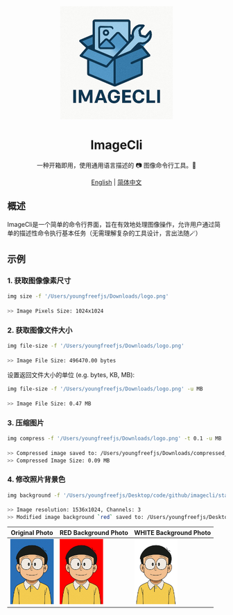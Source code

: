<p align="center">
  <img alt="Imagecli"  width="260" src="static/logo.png">
</p>


<h1 align="center">ImageCli</h1>
<div align="center">
    一种开箱即用，使用通用语言描述的 📷 图像命令行工具。🔧
</div>

<div align="center">

[English](./README.md) | [简体中文](./README_ZH.md)

</div>

## 概述
ImageCli是一个简单的命令行界面，旨在有效地处理图像操作，允许用户通过简单的描述性命令执行基本任务（无需理解复杂的工具设计，言出法随🪄）


## 示例

### 1. 获取图像像素尺寸
```bash
img size -f '/Users/youngfreefjs/Downloads/logo.png'

>> Image Pixels Size: 1024x1024
```

### 2. 获取图像文件大小
```bash
img file-size -f '/Users/youngfreefjs/Downloads/logo.png'

>> Image File Size: 496470.00 bytes
```
设置返回文件大小的单位 (e.g. bytes, KB, MB):
```bash
img file-size -f '/Users/youngfreefjs/Downloads/logo.png' -u MB

>> Image File Size: 0.47 MB
```

### 3. 压缩图片
```bash
img compress -f '/Users/youngfreefjs/Downloads/logo.png' -t 0.1 -u MB

>> Compressed image saved to: /Users/youngfreefjs/Downloads/compressed_logo.png
>> Compressed Image Size: 0.09 MB
```


### 4. 修改照片背景色
```bash
img background -f '/Users/youngfreefjs/Desktop/code/github/imagecli/static/passport_photo_blue.png' -c 'RED' 

>> Image resolution: 1536x1024, Channels: 3
>> Modified image background `red` saved to: /Users/youngfreefjs/Desktop/code/github/imagecli/static/background_RED_passport_photo_blue.png
```
| Original Photo        | RED Background Photo         | WHITE Background Photo        |
|-----------------------|------------------------------|-------------------------------|
| <img src="./static/passport_photo_blue.png" alt="Original Photo" width="100"/> | <img src="./static/background_RED_passport_photo_blue.png" alt="RED Background Photo" width="100"/> | <img src="./static/background_WHITE_passport_photo_blue.png" alt="WHITE Background Photo" width="100"/> |
